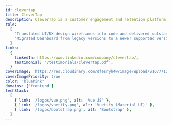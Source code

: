 ```yaml
---
id: clevertap
title: CleverTap
description: CleverTap is a customer engagement and retention platform that provides the functionality to integrate app analytics and marketing.
role:
  [
    'Translated UI/UX design wireframes into code and delivered outstanding, pixel-perfect and responsive visual components for the dashboard using Vue JS.',
    'Migrated Dashboard from legacy versions to a newer supported versions.',
  ]
links:
  {
    linkedIn: https://www.linkedin.com/company/clevertap/,
    testimonial: '/testimonials/clevertap.pdf',
  }
coverImage: 'https://res.cloudinary.com/dfesryh4w/image/upload/v1677712157/portfolio/clevertap_rqlksf.jpg'
coverImagePriority: true
color: 'bluePink'
domains: ['frontend']
techStack:
  [
    { link: '/logos/vue.png', alt: 'Vue JS' },
    { link: '/logos/vuetify.png', alt: 'Vuetify (Material UI)' },
    { link: '/logos/bootstrap.png', alt: 'Bootstrap' },
  ]
---
```

